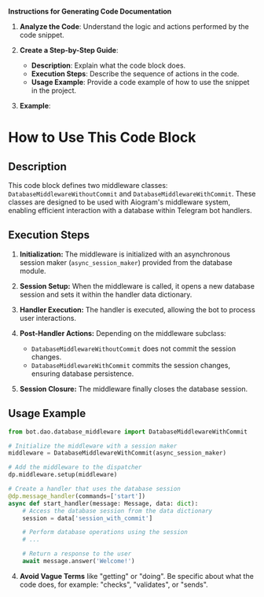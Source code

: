 **Instructions for Generating Code Documentation**

1. **Analyze the Code**: Understand the logic and actions performed by the code snippet.

2. **Create a Step-by-Step Guide**:
    - **Description**: Explain what the code block does.
    - **Execution Steps**: Describe the sequence of actions in the code.
    - **Usage Example**: Provide a code example of how to use the snippet in the project.

3. **Example**:

How to Use This Code Block
=========================================================================================

Description
-------------------------
This code block defines two middleware classes: `DatabaseMiddlewareWithoutCommit` and `DatabaseMiddlewareWithCommit`. These classes are designed to be used with Aiogram's middleware system, enabling efficient interaction with a database within Telegram bot handlers. 

Execution Steps
-------------------------
1. **Initialization:** The middleware is initialized with an asynchronous session maker (`async_session_maker`) provided from the database module.

2. **Session Setup:** When the middleware is called, it opens a new database session and sets it within the handler data dictionary. 

3. **Handler Execution:** The handler is executed, allowing the bot to process user interactions.

4. **Post-Handler Actions:** Depending on the middleware subclass:
    - `DatabaseMiddlewareWithoutCommit` does not commit the session changes.
    - `DatabaseMiddlewareWithCommit` commits the session changes, ensuring database persistence.

5. **Session Closure:** The middleware finally closes the database session.

Usage Example
-------------------------

```python
from bot.dao.database_middleware import DatabaseMiddlewareWithCommit

# Initialize the middleware with a session maker
middleware = DatabaseMiddlewareWithCommit(async_session_maker)

# Add the middleware to the dispatcher
dp.middleware.setup(middleware)

# Create a handler that uses the database session
@dp.message_handler(commands=['start'])
async def start_handler(message: Message, data: dict):
    # Access the database session from the data dictionary
    session = data['session_with_commit']

    # Perform database operations using the session
    # ...

    # Return a response to the user
    await message.answer('Welcome!')
```

4. **Avoid Vague Terms** like "getting" or "doing". Be specific about what the code does, for example: "checks", "validates", or "sends".